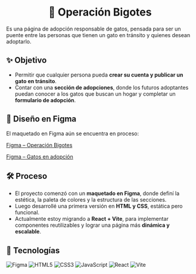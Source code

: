 <h1 align="center">🐾 Operación Bigotes</h1> 
Es una página de adopción responsable de gatos, pensada para ser un puente entre las personas que tienen un gato en tránsito y quienes desean adoptarlo.  

## ✨ Objetivo  
- Permitir que cualquier persona pueda **crear su cuenta y publicar un gato en tránsito**.  
- Contar con una **sección de adopciones**, donde los futuros adoptantes puedan conocer a los gatos que buscan un hogar y completar un **formulario de adopción**.

## 🎨 Diseño en Figma  
El maquetado en Figma aún se encuentra en proceso: 

[Figma – Operación Bigotes](https://www.figma.com/proto/gEvpd33In2HcrgeJWfFNYI/Operaci%C3%B3n-bigotes?node-id=2330-62&p=f&t=blw7Gv5yhX89tvdX-1&scaling=scale-down&content-scaling=fixed&page-id=0%3A1&starting-point-node-id=2330%3A62)

[Figma – Gatos en adopción](https://www.figma.com/proto/gEvpd33In2HcrgeJWfFNYI/Operaci%C3%B3n-bigotes?node-id=2429-178&t=H1dxbusJUM1Hqzzz-1&scaling=scale-down&content-scaling=fixed&page-id=0%3A1&starting-point-node-id=2330%3A62)

## 🛠️ Proceso  
- El proyecto comenzó con un **maquetado en Figma**, donde definí la estética, la paleta de colores y la estructura de las secciones.  
- Luego desarrollé una primera versión en **HTML y CSS**, estática pero funcional.  
- Actualmente estoy migrando a **React + Vite**, para implementar componentes reutilizables y lograr una página más **dinámica y escalable**.  

## 🚀 Tecnologías  
![Figma](https://img.shields.io/badge/-Figma-F24E1E?style=for-the-badge&logo=figma&logoColor=white) ![HTML5](https://img.shields.io/badge/-HTML5-E34F26?style=for-the-badge&logo=html5&logoColor=white) ![CSS3](https://img.shields.io/badge/-CSS3-1572B6?style=for-the-badge&logo=css3&logoColor=white) ![JavaScript](https://img.shields.io/badge/-JavaScript-F7DF1E?style=for-the-badge&logo=javascript&logoColor=000) ![React](https://img.shields.io/badge/-React-20232A?style=for-the-badge&logo=react&logoColor=61DAFB) ![Vite](https://img.shields.io/badge/-Vite-646CFF?style=for-the-badge&logo=vite&logoColor=FFD62E)  
